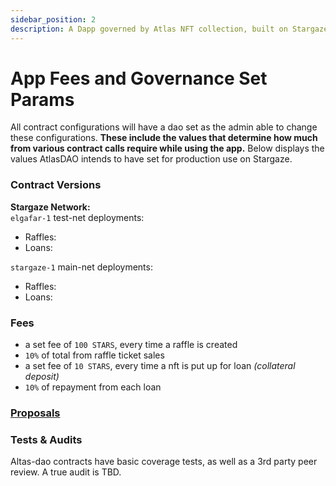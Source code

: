 ```yaml
---
sidebar_position: 2
description: A Dapp governed by Atlas NFT collection, built on Stargaze, for the Interchain.
---
```


# App Fees and Governance Set Params

All contract configurations will have a dao set as the admin able to change these configurations. **These include the values that determine how much from various contract calls require while using the app.** Below displays the values AtlasDAO intends to have set for production use on Stargaze.

### Contract Versions
**Stargaze Network:** \
`elgafar-1` test-net deployments: 
* Raffles:
* Loans: 

`stargaze-1` main-net deployments:
* Raffles:
* Loans:

### Fees
* a set fee of `100 STARS`, every time a raffle is created
* `10%` of total from raffle ticket sales
* a set fee of `10 STARS`, every time a nft is put up for loan *(collateral deposit)*
* `10%` of repayment from each loan

### [Proposals](https://daodao.zone/dao/juno1hcldlknu2mn3exckkg75tyzjnderl95zyjte2wl495z9jla0rmdqegxlxx/home)

### Tests & Audits
Altas-dao contracts have basic coverage tests, as well as a 3rd party peer review. A true audit is TBD.